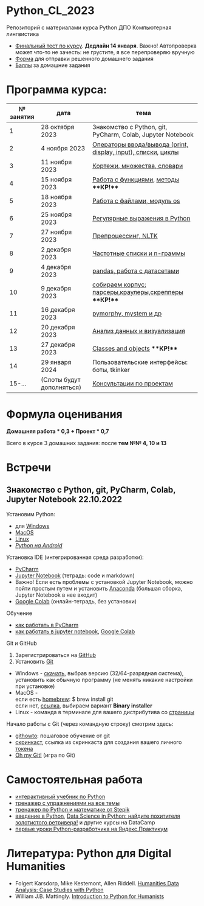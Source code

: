 # Python_CL_2023
Репозиторий с материалами курса Python ДПО Компьютерная лингвистика

* [Финальный тест по курсу](https://forms.gle/wsXwFyK4ZoEM68o76). **Дедлайн 14 января**. Важно! Автопроверка может что-то не зачесть: не грустите, я все перепроверяю вручную
* [Форма](https://forms.gle/9HDYcAYk9J6NqtfNA) для отправки решенного домашнего задания
* [Баллы](https://docs.google.com/spreadsheets/d/10hOVia21eDgu0q2V-d34qN6W2XKL60EoiO4G-pyIcPQ/edit?usp=sharing) за домашние задания

# Программа курса: 

<table>
<thead>
<tr>
<th>№ занятия</th>
<th>дата</th>
<th>тема</th>
</tr>
</thead>
<tbody>
<tr>
<td>1</td>
<td>28 октября 2023</td>
<td>Знакомство с Python, git, PyCharm, Colab, Jupyter Notebook</td>
<tr>
<td>2</td>
<td>4 ноября 2023</td>
<td><a href="https://github.com/AnnSenina/Python_CL_2023/blob/main/notebooks/Python_1_Intro.ipynb">Операторы ввода/вывода (print, display, input), списки</a>, <a href="https://github.com/AnnSenina/Python_CL_2023/blob/main/notebooks/Python_2_if,_while,_for.ipynb">циклы</a></td>
<tr>
<td>3</td>
<td>11 ноября 2023</td>
<td><a href="https://github.com/AnnSenina/Python_CL_2023/blob/main/notebooks/Python_3_tuple,_set,_dict.ipynb">Кортежи, множества, словари</a></td>
<tr>
<td>4</td>
<td>15 ноября 2023</td>
<td><a href="https://github.com/AnnSenina/Python_CL_2023/blob/main/notebooks/Python_4_Function.ipynb">Работа с функциями</a>, <a href="https://github.com/AnnSenina/Python_CL_2023/blob/main/notebooks/Python_5_Шпаргалка_по_методам.ipynb">методы</a> <b>**КР!**</b></td>
<tr>
<td>5</td>
<td>18 ноября 2023</td>
<td><a href="https://github.com/AnnSenina/Python_CL_2023/blob/main/notebooks/Python_6_os%2C_files.ipynb">Работа с файлами, модуль os</a></td>
<tr>
<td>6</td>
<td>25 ноября 2023</td>
<td><a href="https://github.com/AnnSenina/Python_CL_2023/blob/main/notebooks/Python_7_regex_2023.ipynb">Регулярные выражения в Python</a></td>
<tr>
<td>7</td>
<td>27 ноября 2023</td>
<td><a href="https://github.com/AnnSenina/Python_CL_2023/blob/main/notebooks/Python_8_препроцессинг,_NLTK.ipynb">Препроцессинг, NLTK</a></td>
<tr>
<td>8</td>
<td>2 декабря 2023</td>
<td><a href="https://github.com/AnnSenina/Python_CL_2023/blob/main/notebooks/Python_9_n_gramms.ipynb">Частотные списки и n-граммы</a></td>
<tr>
<td>9</td>
<td>4 декабря 2023</td>
<td><a href="https://github.com/AnnSenina/Python_CL_2023/blob/main/notebooks/Python_10_pandas.ipynb">pandas, работа с датасетами</a></td>
<tr>
<td>10</td>
<td>9 декабря 2023</td>
<td><a href="https://github.com/AnnSenina/Python_CL_2023/blob/main/notebooks/Python_11_BeautifulSoup.ipynb">собираем корпус: парсеры,краулеры,скрепперы</a> <b>**КР!**</b></td>
<tr>
<td>11</td>
<td>16 декабря 2023</td>
<td><a href="https://github.com/AnnSenina/Python_CL_2023/blob/main/notebooks/Python_12_pymorphy%2C_mystem.ipynb">pymorphy, mystem и др</a></td>
<tr>
<td>12</td>
<td>20 декабря 2023</td>
<td><a href="https://github.com/AnnSenina/Python_CL_2023/blob/main/notebooks/Python_13_Viz.ipynb">Анализ данных и визуализация</a></td>
<tr>
<td>13</td>
<td>27 декабря 2023</td>
<td><a href="https://github.com/AnnSenina/Python_CL_2023/blob/main/notebooks/Python_14_intro_to_OOP.ipynb">Classes and objects</a> <b>**КР!**</b></td>
<tr>
<td>14</td>
<td>29 января 2024</td>
<td>Пользовательские интерфейсы: боты, tkinker</td>
<tr>
<td>15-...</td>
<td>(Слоты будут дополняться)</td>
<td><a href="https://docs.google.com/spreadsheets/d/1dPcpaq35LqKtVy4VJJuf3Xv3cV3BNUOODDtSR8ZKhp8/edit?usp=sharing">Консультации по проектам</a></td>
<table>

# Формула оценивания

**Домашняя работа * 0,3 + Проект * 0,7**

Всего в курсе 3 домашних задания: после **тем №№ 4, 10 и 13**

# Встречи

## Знакомство с Python, git, PyCharm, Colab, Jupyter Notebook 22.10.2022
Установим Python:

- для [Windows](https://www.python.org/downloads/windows/)
- [MacOS](https://www.python.org/downloads/macos/)
- [Linux](https://www.python.org/downloads/source/)
- *[Python на Android](https://pythonru.com/baza-znanij/python-na-android)*

Установка IDE (интегрированная среда разработки):
- [PyCharm](https://www.jetbrains.com.cn/en-us/pycharm/)
- [Jupyter Notebook](https://jupyter.org/install) (тетрадь: code и markdown)
- Важно! Если есть проблемы с установкой Jupyter Notebook, можно пойти простым путем и установить [Anaconda](https://www.anaconda.com/download#downloads) (большая сборка, Jupyter Notebook в нее входит)
- [Google Colab](https://colab.research.google.com) (онлайн-тетрадь, без установки)

Обучение
- [как работать в PyCharm](https://py-charm.blogspot.com/2017/09/blog-post.html)
- [как работать в jupyter notebook](https://devpractice.ru/python-lesson-6-work-in-jupyter-notebook/), [Google Colab](https://towardsdatascience.com/getting-started-with-google-colab-f2fff97f594c)

Git и GitHub
1. Зарегистрироваться на [GitHub](https://github.com)
2. Установить [Git](https://git-scm.com/downloads)

- Windows - [скачать](https://git-scm.com/download/win), выбрав версию (32/64-разрядная система), установить как обычную программу (не менять никакие настройки при установке)  
- MacOS -  
если есть [homebrew](https://brew.sh): $ brew install git  
если нет, [ссылка](https://git-scm.com/download/mac), выбираем вариант **Binary installer**  
- Linux - команда в терминале для вашего дистрибутива со [страницы](https://git-scm.com/download/linux)  

Начало работы с Git (через командную строку) смотрим здесь:
- [githowto](https://githowto.com/ru): пошаговое обучение от git
- [скринкаст](https://youtu.be/piq5dSX7hL0), ссылка из скринкаста для создания вашего личного [токена](https://github.com/settings/tokens/new)
- [Oh my Git!](https://ohmygit.org/) (игра по Git)

# Самостоятельная работа
- [интерактивный учебник по Python](https://snakify.org/ru)
- [тренажер с упражнениями на все темы](https://www.w3resource.com/python-exercises/)
- [тренажер по Python и математике от Stepik](https://stepik.org/course/3356/promo#toc)
- [введение в Python](https://app.datacamp.com/learn/courses/intro-to-python-for-data-science), [Data Science in Python: найдите похитителя золотистого ретривера!](https://app.datacamp.com/learn/courses/introduction-to-data-science-in-python) и другие курсы на DataCamp
- [первые уроки Python-разработчика на Яндекс.Практикум](https://practicum.yandex.ru/profile/backend-developer/)

# Литература: Python для Digital Humanities
- Folgert Karsdorp, Mike Kestemont, Allen Riddell. [Humanities Data Analysis: Case Studies with Python](https://www.humanitiesdataanalysis.org/index.html)
- William J.B. Mattingly. [Introduction to Python for Humanists](http://python-textbook.pythonhumanities.com/intro.html)
